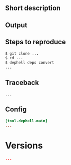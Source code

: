 
## Short description

<!-- Thank you for your feedback! Please, fill the sections below to help us to solve the issue. -->

## Output

<!-- What is the output of invalid command and what is the expected behavior. -->

## Steps to reproduce

<!-- Please, provide as detailed and minimal set of commands to reproduce the bug as possible. If it is an Open Source Project, add `git clone ...` command as well. -->

```bash
$ git clone ...
$ cd ...
$ dephell deps convert
...
```

## Traceback

<!-- If a command fails, run it with `--traceback` and attach output -->

```
...
```

## Config

<!-- Attach `cat pyproject.toml` output -->

```toml
[tool.dephell.main]
...
```

# Versions

<!-- Attach `dephell inspect self` output -->

```json
...
```
